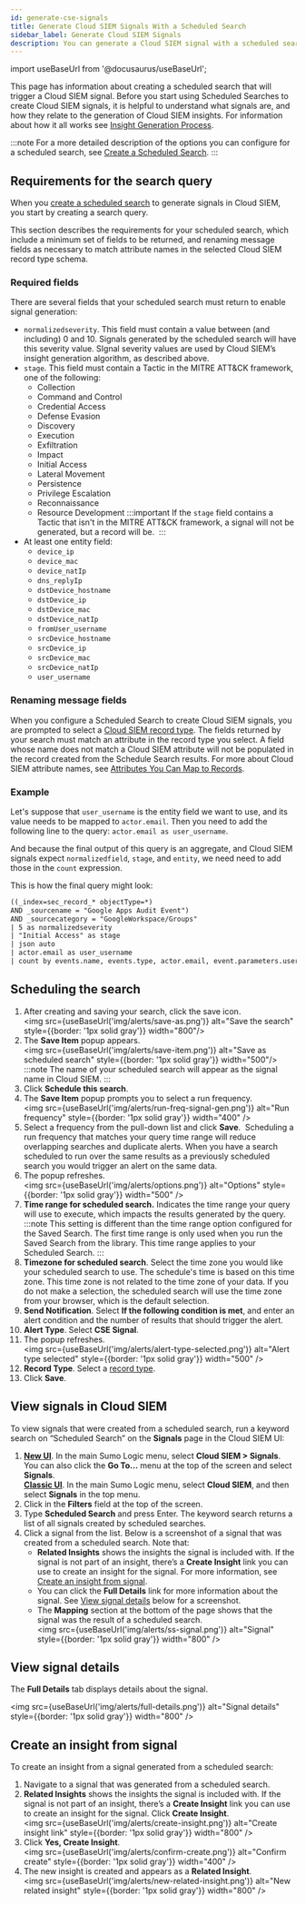 ```yaml
---
id: generate-cse-signals
title: Generate Cloud SIEM Signals With a Scheduled Search
sidebar_label: Generate Cloud SIEM Signals
description: You can generate a Cloud SIEM signal with a scheduled search.
---
```


import useBaseUrl from '@docusaurus/useBaseUrl';

This page has information about creating a scheduled search that will trigger a Cloud SIEM signal. Before you start using Scheduled Searches to create Cloud SIEM signals, it is helpful to understand what signals are, and how they relate to the generation of Cloud SIEM insights. For information about how it all works see [Insight Generation Process](/docs/cse/get-started-with-cloud-siem/insight-generation-process/). 

:::note
For a more detailed description of the options you can configure for a scheduled search, see [Create a Scheduled Search](/docs/alerts/scheduled-searches/schedule-search/).
:::

## Requirements for the search query

When you [create a scheduled search](/docs/alerts/scheduled-searches/schedule-search/) to generate signals in Cloud SIEM, you start by creating a search query.

This section describes the requirements for your scheduled search, which include a minimum set of fields to be returned, and renaming message fields as necessary to match attribute names in the selected Cloud SIEM record type schema.  

### Required fields

There are several fields that your scheduled search must return to
enable signal generation:

* `normalizedseverity`. This field must contain a value between (and including) 0 and 10. Signals generated by the scheduled search will have this severity value. SIgnal severity values are used by Cloud SIEM’s insight generation algorithm, as described above. 
* `stage`. This field must contain a Tactic in the MITRE ATT&CK framework, one of the following:
  * Collection
  * Command and Control
  * Credential Access
  * Defense Evasion
  * Discovery
  * Execution
  * Exfiltration
  * Impact
  * Initial Access
  * Lateral Movement
  * Persistence
  * Privilege Escalation
  * Reconnaissance
  * Resource Development
    :::important
    If the `stage` field contains a Tactic that isn't in the MITRE ATT&CK framework, a signal will not be generated, but a record will be. 
    :::
* At least one entity field:
  * `device_ip`
  * `device_mac`
  * `device_natIp`
  * `dns_replyIp`
  * `dstDevice_hostname`
  * `dstDevice_ip`
  * `dstDevice_mac`
  * `dstDevice_natIp`
  * `fromUser_username`
  * `srcDevice_hostname`
  * `srcDevice_ip`
  * `srcDevice_mac`
  * `srcDevice_natIp`
  * `user_username`

### Renaming message fields

When you configure a Scheduled Search to create Cloud SIEM signals, you are prompted to select a [Cloud SIEM record type](/docs/cse/schema/cse-record-types/). The fields returned by your search must match an attribute in the record type you select. A field whose name does not match a Cloud SIEM attribute will not be populated in the record created from the Schedule Search results. For more about Cloud SIEM attribute names, see [Attributes You Can Map to Records](/docs/cse/schema/attributes-map-to-records/).

### Example

Let's suppose that `user_username` is the entity field we want to use, and its value needs to be mapped to `actor.email`. Then you need to add the following line to the query: `actor.email as user_username`.

And because the final output of this query is an aggregate, and Cloud SIEM signals expect `normalizedfield`, `stage`, and `entity`, we need need to add those in the `count` expression. 

This is how the final query might look:

```txt
((_index=sec_record_* objectType=*)
AND _sourcename = "Google Apps Audit Event")
AND _sourcecategory = "GoogleWorkspace/Groups"
| 5 as normalizedseverity
| "Initial Access" as stage
| json auto 
| actor.email as user_username
| count by events.name, events.type, actor.email, event.parameters.user_email, event.parameters.group_email, user_username, stage, normalizedseverity
```

## Scheduling the search

1. After creating and saving your search, click the save icon.<br/><img src={useBaseUrl('img/alerts/save-as.png')} alt="Save the search" style={{border: '1px solid gray'}} width="800"/>
1. The **Save Item** popup appears.<br/><img src={useBaseUrl('img/alerts/save-item.png')} alt="Save as scheduled search" style={{border: '1px solid gray'}} width="500"/>
   :::note
   The name of your scheduled search will appear as the signal name in Cloud SIEM.
   :::
1. Click **Schedule this search**.
1. The **Save Item** popup prompts you to select a run frequency.<br/><img src={useBaseUrl('img/alerts/run-freq-signal-gen.png')} alt="Run frequency" style={{border: '1px solid gray'}} width="400" />
1. Select a frequency from the pull-down list and click **Save**.  Scheduling a run frequency that matches your query time range will reduce overlapping searches and duplicate alerts. When you have a search scheduled to run over the same results as a previously scheduled search you would trigger an alert on the same data. 
1. The popup refreshes.<br/><img src={useBaseUrl('img/alerts/options.png')} alt="Options" style={{border: '1px solid gray'}} width="500" />
1. **Time range for scheduled search.** Indicates the time range your query will use to execute, which impacts the results generated by the query.
   :::note
   This setting is different than the time range option configured for the Saved Search. The first time range is only used when you run the Saved Search from the library. This time range applies to your Scheduled Search.
   :::
1. **Timezone for scheduled search**. Select the time zone you would like your scheduled search to use. The schedule's time is based on this time zone. This time zone is not related to the time zone of your data. If you do not make a selection, the scheduled search will use the time zone from your browser, which is the default selection.
1. **Send Notification**. Select **If the following condition is met**, and enter an alert condition and the number of results that should trigger the alert.
1. **Alert Type**. Select **CSE Signal**.
1. The popup refreshes.<br/><img src={useBaseUrl('img/alerts/alert-type-selected.png')} alt="Alert type selected" style={{border: '1px solid gray'}} width="500" />
1. **Record Type**. Select a [record type](/docs/cse/schema/cse-record-types/).
1. Click **Save**.

## View signals in Cloud SIEM

To view signals that were created from a scheduled search, run a keyword search on “Scheduled Search” on the **Signals** page in the Cloud SIEM UI:
1. [**New UI**](/docs/get-started/sumo-logic-ui). In the main Sumo Logic menu, select **Cloud SIEM > Signals**. You can also click the **Go To...** menu at the top of the screen and select **Signals**.<br/>[**Classic UI**](/docs/get-started/sumo-logic-ui-classic). In the main Sumo Logic menu, select **Cloud SIEM**, and then select **Signals** in the top menu. 
1. Click in the **Filters** field at the top of the screen.
1. Type **Scheduled Search** and press Enter. The keyword search returns a list of all signals created by scheduled searches.
1. Click a signal from the list. Below is a screenshot of a signal that was created from a scheduled search. Note that:
   * **Related Insights** shows the insights the signal is included with. If the signal is not part of an insight, there’s a **Create Insight** link you can use to create an insight for the signal. For more information, see [Create an insight from signal](#create-an-insight-from-signal).
   * You can click the **Full Details** link for more information about the signal. See [View signal details](#view-signal-details) below for a screenshot.
   * The **Mapping** section at the bottom of the page shows that the signal was the result of a scheduled search.<br/><img src={useBaseUrl('img/alerts/ss-signal.png')} alt="Signal" style={{border: '1px solid gray'}} width="800" />

## View signal details

The **Full Details** tab displays details about the signal.

<img src={useBaseUrl('img/alerts/full-details.png')} alt="Signal details" style={{border: '1px solid gray'}} width="800" />

## Create an insight from signal

To create an insight from a signal generated from a scheduled search:

1. Navigate to a signal that was generated from a scheduled search.
1. **Related Insights** shows the insights the signal is included with. If the signal is not part of an insight, there’s a **Create Insight** link you can use to create an insight for the signal. Click **Create Insight**. <br/><img src={useBaseUrl('img/alerts/create-insight.png')} alt="Create insight link" style={{border: '1px solid gray'}} width="800" />
1. Click **Yes, Create Insight**. <br/><img src={useBaseUrl('img/alerts/confirm-create.png')} alt="Confirm create" style={{border: '1px solid gray'}} width="400" />
1. The new insight is created and appears as a **Related Insight**. <br/><img src={useBaseUrl('img/alerts/new-related-insight.png')} alt="New related insight" style={{border: '1px solid gray'}} width="800" />
